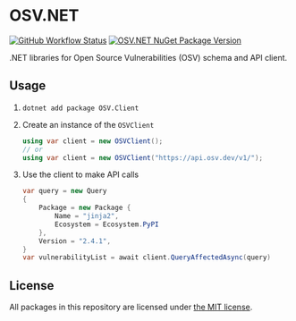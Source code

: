 # OSV.NET

[![GitHub Workflow Status](https://img.shields.io/github/actions/workflow/status/JamieMagee/osv.net/build.yml?branch=main&style=for-the-badge)](https://github.com/JamieMagee/osv.net/actions/workflows/build.yml?query=branch%3Amain)
[![OSV.NET NuGet Package Version](https://img.shields.io/nuget/v/OSV.Schema?style=for-the-badge)](https://www.nuget.org/packages/OSV.Schema/)

.NET libraries for Open Source Vulnerabilities (OSV) schema and API client.

## Usage

1. `dotnet add package OSV.Client`
2. Create an instance of the `OSVClient`

    ```C#
    using var client = new OSVClient();
    // or
    using var client = new OSVClient("https://api.osv.dev/v1/");
    ```

3. Use the client to make API calls

    ```C#
    var query = new Query
    {
        Package = new Package {
            Name = "jinja2",
            Ecosystem = Ecosystem.PyPI
        },
        Version = "2.4.1",
    }
    var vulnerabilityList = await client.QueryAffectedAsync(query)
    ```

## License

All packages in this repository are licensed under [the MIT license](https://opensource.org/licenses/MIT).
